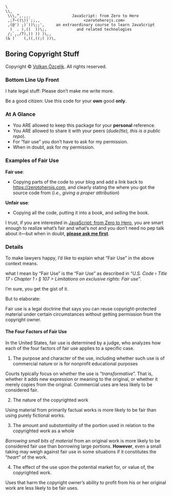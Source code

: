 ```text
\
\\,
 \\\,^,.,,.                  JavaScript: from Zero to Hero
 ,;7~((\))`;;,,                   <zerotoherojs.com>
 ,(@') ;)`))\;;',     an extraordinary course to learn JavaScript
  )  . ),((  ))\;,             and related technologies
 /;`,,/7),)) )) )\,,
(& )`   (,((,((;( ))\,
```

## Boring Copyright Stuff

Copyright © [Volkan Özçelik](mailto:me@volkan.io). All rights reserved.

### Bottom Line Up Front

I hate legal stuff: Please don’t make me write more.

Be a good citizen: Use this code for your **own** good **only**.

### At A Glance

- You ARE allowed to keep this package for your **personal** reference.
- You ARE allowed to share it with your peers (*dude(tte), this is a public repo*).
- For “fair use” you don’t have to ask for my permission.
- When in doubt, ask for my permission.

### Examples of Fair Use

**Fair use**:

- Copying parts of the code to your blog and add a link back to <https://zerotoherojs.com>,
  and clearly stating the where you got the source code from (*i.e., giving a 
  proper attribution*)

**Unfair use**:

- Copying all the code, putting it into a book, and selling the book.

I trust, if you are interested in [JavaScript: from Zero to Hero](https://zerotoherojs.com),
you are smart enough to realize what’s fair and what’s not and you don’t need
no pep talk about it—but when in doubt, [**please ask me first**](mailto:volkan.io).

### Details

To make lawyers happy, I’d like to explain what “Fair Use” in the above context
means.

what I mean by “Fair Use” is the “Fair Use” as described 
in “*U.S. Code › Title 17 › Chapter 1 › § 107 > Limitations on exclusive rights:
Fair use*”.

I’m sure, you get the gist of it.

But to elaborate:

Fair use is a legal doctrine that says you can reuse copyright-protected
material under certain circumstances without getting permission from the
copyright owner.

#### The Four Factors of Fair Use

In the United States, fair use is determined by a judge, who analyzes how each
of the four factors of fair use applies to a specific case.

1.  The purpose and character of the use, including whether such use is of
    commercial nature or is for nonprofit educational purposes

Courts typically focus on whether the use is “*transformative*”. That is,
whether it adds new expression or meaning to the original, or whether
it merely copies from the original. Commercial uses are less likely to be
considered fair.

2.  The nature of the copyrighted work

Using material from primarily factual works is more likely to be fair than
using purely fictional works.

3.  The amount and *substantiality* of the portion used in relation to the
    copyrighted work as a whole

*Borrowing small bits of material* from an original work is more likely to be
considered fair use than borrowing large portions. **However**, even a small 
taking may weigh against fair use in some situations if it constitutes 
the “*heart*” of the work.

4.  The effect of the use upon the potential market for, or value of, the
    copyrighted work.

Uses that harm the copyright owner’s ability to profit from his or her original
work are less likely to be fair uses.

